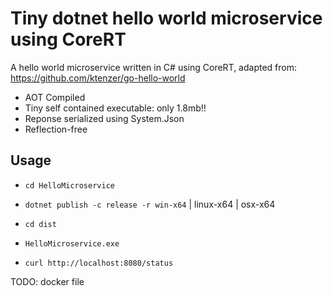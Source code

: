 # Tiny dotnet hello world microservice using CoreRT

A hello world microservice written in C# using CoreRT, adapted from: https://github.com/ktenzer/go-hello-world

- AOT Compiled
- Tiny self contained executable: only 1.8mb!!
- Reponse serialized using System.Json
- Reflection-free

## Usage 

- ``cd HelloMicroservice``
- ``dotnet publish -c release -r win-x64`` | linux-x64 | osx-x64
- ``cd dist``
- ``HelloMicroservice.exe``

- ``curl http://localhost:8080/status``

TODO: docker file
